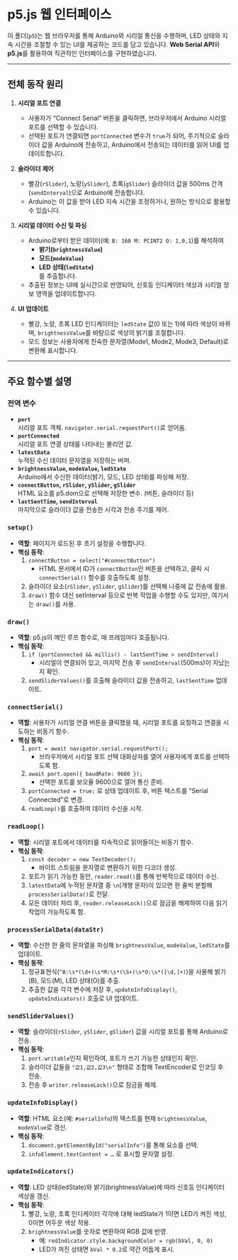 # p5.js 웹 인터페이스

이 폴더(`p5`)는 웹 브라우저를 통해 Arduino와 시리얼 통신을 수행하며, LED 상태와 지속 시간을 조절할 수 있는 UI를 제공하는 코드를 담고 있습니다. **Web Serial API**와 **p5.js**를 활용하여 직관적인 인터페이스를 구현하였습니다.

---

## 전체 동작 원리

1. **시리얼 포트 연결**  
   - 사용자가 “Connect Serial” 버튼을 클릭하면, 브라우저에서 Arduino 시리얼 포트를 선택할 수 있습니다.  
   - 선택된 포트가 연결되면 `portConnected` 변수가 `true`가 되어, 주기적으로 슬라이더 값을 Arduino에 전송하고, Arduino에서 전송되는 데이터를 읽어 UI를 업데이트합니다.

2. **슬라이더 제어**  
   - 빨강(`rSlider`), 노랑(`ySlider`), 초록(`gSlider`) 슬라이더 값을 500ms 간격(`sendInterval`)으로 Arduino에 전송합니다.  
   - Arduino는 이 값을 받아 LED 지속 시간을 조정하거나, 원하는 방식으로 활용할 수 있습니다.

3. **시리얼 데이터 수신 및 파싱**  
   - Arduino로부터 받은 데이터(예: `B: 160 M: PCINT2 O: 1,0,1`)를 해석하여  
     - **밝기(`brightnessValue`)**  
     - **모드(`modeValue`)**  
     - **LED 상태(`ledState`)**  
     를 추출합니다.  
   - 추출된 정보는 UI에 실시간으로 반영되어, 신호등 인디케이터 색상과 시리얼 정보 영역을 업데이트합니다.

4. **UI 업데이트**  
   - 빨강, 노랑, 초록 LED 인디케이터는 `ledState` 값(0 또는 1)에 따라 색상이 바뀌며, `brightnessValue`를 바탕으로 색상의 밝기를 조절합니다.  
   - 모드 정보는 사용자에게 친숙한 문자열(Mode1, Mode2, Mode3, Default)로 변환해 표시합니다.

---

## 주요 함수별 설명

### 전역 변수

- **`port`**  
  시리얼 포트 객체. `navigator.serial.requestPort()`로 얻어옴.
- **`portConnected`**  
  시리얼 포트 연결 상태를 나타내는 불리언 값.
- **`latestData`**  
  누적된 수신 데이터 문자열을 저장하는 버퍼.
- **`brightnessValue`, `modeValue`, `ledState`**  
  Arduino에서 수신한 데이터(밝기, 모드, LED 상태)를 파싱해 저장.
- **`connectButton`, `rSlider`, `ySlider`, `gSlider`**  
  HTML 요소를 p5.dom으로 선택해 저장한 변수. (버튼, 슬라이더 등)
- **`lastSentTime`, `sendInterval`**  
  마지막으로 슬라이더 값을 전송한 시각과 전송 주기를 제어.

### `setup()`
- **역할**: 페이지가 로드된 후 초기 설정을 수행합니다.
- **핵심 동작**:
  1. `connectButton = select("#connectButton")`  
     - HTML 문서에서 ID가 `connectButton`인 버튼을 선택하고, 클릭 시 `connectSerial()` 함수를 호출하도록 설정.
  2. 슬라이더 요소(`rSlider`, `ySlider`, `gSlider`)를 선택해 나중에 값 전송에 활용.
  3. `draw()` 함수 대신 setInterval 등으로 반복 작업을 수행할 수도 있지만, 여기서는 `draw()`를 사용.

### `draw()`
- **역할**: p5.js의 메인 루프 함수로, 매 프레임마다 호출됩니다.
- **핵심 동작**:
  1. `if (portConnected && millis() - lastSentTime > sendInterval)`  
     - 시리얼이 연결되어 있고, 마지막 전송 후 `sendInterval`(500ms)이 지났는지 확인.
  2. `sendSliderValues()`를 호출해 슬라이더 값을 전송하고, `lastSentTime` 업데이트.

### `connectSerial()`
- **역할**: 사용자가 시리얼 연결 버튼을 클릭했을 때, 시리얼 포트를 요청하고 연결을 시도하는 비동기 함수.
- **핵심 동작**:
  1. `port = await navigator.serial.requestPort();`  
     - 브라우저에서 시리얼 포트 선택 대화상자를 열어 사용자에게 포트를 선택하도록 함.
  2. `await port.open({ baudRate: 9600 });`  
     - 선택한 포트를 보오율 9600으로 열어 통신 준비.
  3. `portConnected = true;` 로 상태 업데이트 후, 버튼 텍스트를 “Serial Connected”로 변경.
  4. `readLoop()`를 호출하여 데이터 수신을 시작.

### `readLoop()`
- **역할**: 시리얼 포트에서 데이터를 지속적으로 읽어들이는 비동기 함수.
- **핵심 동작**:
  1. `const decoder = new TextDecoder();`  
     - 바이트 스트림을 문자열로 변환하기 위한 디코더 생성.
  2. 포트가 읽기 가능한 동안, `reader.read()`를 통해 반복적으로 데이터 수신.
  3. `latestData`에 누적된 문자열 중 `\n`(개행 문자)이 있으면 한 줄씩 분할해 `processSerialData()`로 전달.
  4. 모든 데이터 처리 후, `reader.releaseLock()`으로 잠금을 해제하여 다음 읽기 작업이 가능하도록 함.

### `processSerialData(dataStr)`
- **역할**: 수신한 한 줄의 문자열을 파싱해 `brightnessValue`, `modeValue`, `ledState`를 업데이트.
- **핵심 동작**:
  1. 정규표현식(`^B:\s*(\d+)\s*M:\s*(\S+)\s*O:\s*([\d,]+)`)을 사용해 밝기(B), 모드(M), LED 상태(O)를 추출.
  2. 추출한 값을 각각 변수에 저장 후, `updateInfoDisplay()`, `updateIndicators()` 호출로 UI 업데이트.

### `sendSliderValues()`
- **역할**: 슬라이더(`rSlider`, `ySlider`, `gSlider`) 값을 시리얼 포트를 통해 Arduino로 전송.
- **핵심 동작**:
  1. `port.writable`인지 확인하여, 포트가 쓰기 가능한 상태인지 확인.
  2. 슬라이더 값들을 `"값1,값2,값3\n"` 형태로 조합해 TextEncoder로 인코딩 후 전송.
  3. 전송 후 `writer.releaseLock()`으로 잠금을 해제.

### `updateInfoDisplay()`
- **역할**: HTML 요소(예: `#serialInfo`)의 텍스트를 현재 `brightnessValue`, `modeValue`로 갱신.
- **핵심 동작**:
  1. `document.getElementById("serialInfo")`를 통해 요소를 선택.
  2. `infoElement.textContent = …` 로 표시할 문자열 설정.

### `updateIndicators()`
- **역할**: LED 상태(ledState)와 밝기(brightnessValue)에 따라 신호등 인디케이터 색상을 갱신.
- **핵심 동작**:
  1. 빨강, 노랑, 초록 인디케이터 각각에 대해 ledState가 1이면 LED가 켜진 색상, 0이면 어두운 색상 적용.
  2. `brightnessValue`를 숫자로 변환하여 RGB 값에 반영.  
     - 예: `redIndicator.style.backgroundColor = rgb(bVal, 0, 0)`  
     - LED가 꺼진 상태면 `bVal * 0.2`로 약간 어둡게 표시.